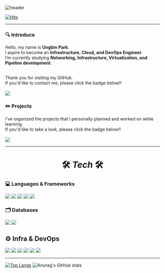 ![header](https://capsule-render.vercel.app/api?type=venom&color=auto&customColorList=2&height=200&section=header&text=Ungbbi&fontSize=70&fontColor=d6ace9&theme=tokyonight)
</br>

[![Hits](https://hits.seeyoufarm.com/api/count/incr/badge.svg?url=https://github.com/Ungbbi&count_bg=%23AAACE3&title_bg=%237B628E&icon=&icon_color=%23E7E7E7&title=Hits&edge_flat=false)](https://github.com/Ungbbi)
</br>
___
### 🔍 Introduce
Hello, my name is **Ungbin Park**.</br>
I aspire to become an **Infrastructure, Cloud, and DevOps Engineer**</br>
I’m currently studying **Networking, Infrastructure, Virtualization, and Pipeline development**.</br></br>

Thank you for visiting my GitHub.</br>
If you'd like to contact me, please click the badge below!! </br></br>
<a href="mailto:mandarin1999@tukorea.ac.kr"><img src="https://img.shields.io/badge/Gmail-EA4335?style=for-the-badge&logo=Gmail&logoColor=white&link=mandarin1999@tukorea.ac.kr"/></a>
</br>

### ✏️ Projects
I've organized the projects that I personally planned and worked on while learning.</br>
If you'd like to take a look, please click the badge below!!</br></br>
<a href="https://github.com/Ungbbi/Project-Portfolio"><img src="https://img.shields.io/badge/Github-181717?style=for-the-badge&logo=Github&logoColor=white&link=https://github.com/Ungbbi/Project-Portfolio"/></a>
___
# <div align="center"> 🛠️ *Tech* 🛠️</div>
### 💻 Languages & Frameworks
<img src="https://img.shields.io/badge/Python-3776AB?style=for-the-badge&logo=Python&logoColor=white"> <img src="https://img.shields.io/badge/Java-ED8B00?style=for-the-badge&logo=openjdk&logoColor=white"> <img src="https://img.shields.io/badge/C-A8B9CC?style=for-the-badge&logo=c&logoColor=white"> <img src="https://img.shields.io/badge/Linux-FCC624?style=for-the-badge&logo=linux&logoColor=white"> <img src="https://img.shields.io/badge/SpringBoot-6DB33F?style=for-the-badge&logo=springboot&logoColor=white"/> 

### 🗂️ Databases
<img src="https://img.shields.io/badge/MySQL-00000F?style=for-the-badge&logo=mysql&logoColor=white"/> <img src="https://img.shields.io/badge/OracleSQL-F80000?style=for-the-badge&logo=oracle&logoColor=white"/>

## ⚙️ Infra & DevOps
<img src="https://img.shields.io/badge/Amazon_AWS-232F3E?style=for-the-badge&logo=amazon-aws&logoColor=white"/> <img src="https://img.shields.io/badge/Ubuntu-E95420?style=for-the-badge&logo=ubuntu&logoColor=white"/> <img src="https://img.shields.io/badge/Docker-2496ED?style=for-the-badge&logo=docker&logoColor=white"/> <img src="https://img.shields.io/badge/kubernetes-326CE5?style=for-the-badge&logo=kubernetes&logoColor=white"/> <img src="https://img.shields.io/badge/elk stack-0C2074?style=for-the-badge&logo=elk stack&logoColor=white"/> <img src="https://img.shields.io/badge/Cisco-1BA0D7?style=for-the-badge&logo=cisco&logoColor=white"/>
___

  
</div>


[![Top Langs](https://github-readme-stats.vercel.app/api/top-langs/?username=ungbbi&theme=tokyonight)](https://github.com/anuraghazra/github-readme-stats)
![Anurag's GitHub stats](https://github-readme-stats.vercel.app/api?username=ungbbi&hide=contribs,prs&show_icons=true&theme=tokyonight)


<!--
**Ungbbi/Ungbbi** is a ✨ _special_ ✨ repository because its `README.md` (this file) appears on your GitHub profile.

Here are some ideas to get you started:

- 🔭 I’m currently working on ...
- 🌱 I’m currently learning ...
- 👯 I’m looking to collaborate on ...
- 🤔 I’m looking for help with ...
- 💬 Ask me about ...
- 📫 How to reach me: ...
- 😄 Pronouns: ...
- ⚡ Fun fact: ...
-->



